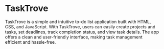 # TaskTrove
TaskTrove is a simple and intuitive to-do list application built with HTML, CSS, and JavaScript. With TaskTrove, users can easily create projects and tasks, set deadlines, track completion status, and view task details. The app offers a clean and user-friendly interface, making task management efficient and hassle-free.
